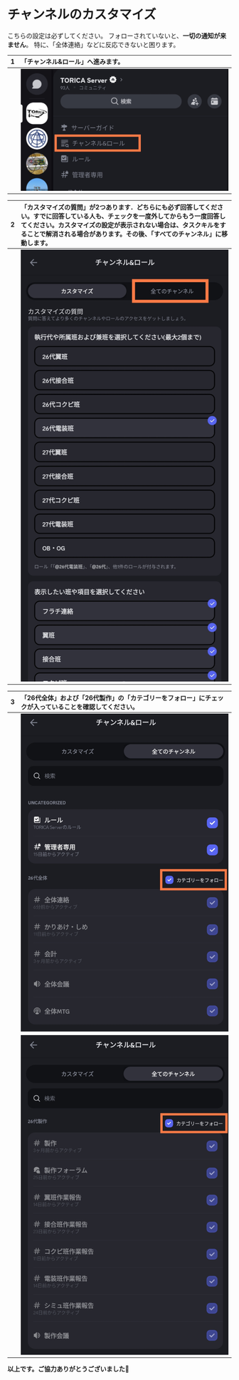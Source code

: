 # チャンネルのカスタマイズ
こちらの設定は必ずしてください。
フォローされていないと、**一切の通知が来ません**。
特に、「全体連絡」などに反応できないと困ります。

|1|「チャンネル&ロール」へ進みます。|
|--|:--|
||<img src="img/serverGuide.jpg" width="500px">|

|2|「カスタマイズの質問」が2つあります．どちらにも必ず回答してください。すでに回答している人も、チェックを一度外してからもう一度回答してください。カスタマイズの設定が表示されない場合は、タスクキルをすることで解消される場合があります。その後、「すべてのチャンネル」に移動します。|
|--|:--|
||<img src="img/sitsumon.jpg" width="500px">|

|3|「26代全体」および「26代製作」の「カテゴリーをフォロー」にチェックが入っていることを確認してください。|
|--|:--|
||<img src="img/zentai.jpg" width="500px">|
||<img src="img/seisaku.jpg" width="500px">|

**以上です。ご協力ありがとうございました**🙇
